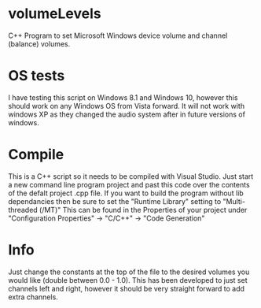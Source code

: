 # volumeLevels
C++ Program to set Microsoft Windows device volume and channel (balance) volumes.

# OS tests
I have testing this script on Windows 8.1 and Windows 10, however this should work on any Windows OS from Vista forward. It will not work with windows XP as they changed the audio system after in future versions of windows.

# Compile
This is a C++ script so it needs to be compiled with Visual Studio. Just start a new command line program project and past this code over the contents of the defalt project .cpp file. If you want to build the program without lib dependancies then be sure to set the "Runtime Library" setting to "Multi-threaded (/MT)" This can be found in the Properties of your project under "Configuration Properties" -> "C/C++" -> "Code Generation"

# Info
Just change the constants at the top of the file to the desired volumes you would like (double between 0.0 - 1.0). This has been developed to just set channels left and right, however it should be very straight forward to add extra channels.
